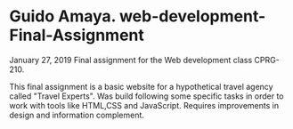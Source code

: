 # Guido Amaya. web-development-Final-Assignment

January 27, 2019
Final assignment for the Web development class CPRG-210.

This final assignment is a basic website for a hypothetical travel agency called "Travel Experts".
Was build following some specific tasks in order to work with tools like HTML,CSS and JavaScript.
Requires improvements in design and information complement.
